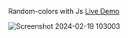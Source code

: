 Random-colors with Js [Live Demo](https://davit2605.github.io/Random-colors/)

![Screenshot 2024-02-19 103003](https://github.com/Davit2605/Davit2605.github.io/assets/125227660/f094e0fd-77a8-408f-b7c8-7276de164e7c)

